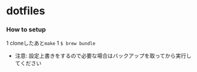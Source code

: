 dotfiles
========

### How to setup

1 cloneしたあと`make`
1 `$ brew bundle`

* 注意: 設定上書きをするので必要な場合はバックアップを取ってから実行してください

